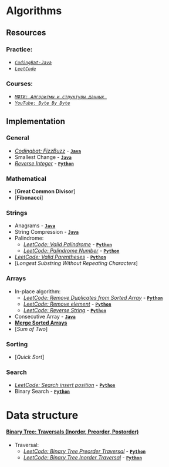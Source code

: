 # Algorithms

<!-- https://github.com/sergius-la/Algorithms-Python/tree/master/LeetCode/ -->
<!-- https://github.com/sergius-la/Algorithms-Java/tree/master/src/main/java/ByteByByte/ -->

## Resources

### Practice:

- [_`CodingBat-Java`_](https://github.com/sergius-la/CodingBat-Java)
- [_`LeetCode`_](https://leetcode.com/)

### Courses:

- [_`МФТИ: Алгоритмы и структуры данных `_](https://www.youtube.com/playlist?list=PLRDzFCPr95fK7tr47883DFUbm4GeOjjc0)
- [_`YouTube: Byte By Byte`_](https://www.youtube.com/watch?v=c0OMPDLef08&list=PLNmW52ef0uwsjnM06LweaYEZr-wjPKBnj)

## Implementation

### General

- [_Codingbat: FizzBuzz_](https://codingbat.com/prob/p115243?parent=/doc/practice/fizzbuzz-code.html) - [__`Java`__](https://github.com/sergius-la/Algorithms-Java/tree/master/src/main/java/ByteByByte/FizzBuzz.java)
- Smallest Change - [__`Java`__](https://github.com/sergius-la/Algorithms-Java/tree/master/src/main/java/ByteByByte/SmallestChange.java)
- [_Reverse Integer_](https://leetcode.com/problems/reverse-integer/) - [__`Python`__](https://github.com/sergius-la/Algorithms-Python/tree/master/LeetCode/reverse_integer.py)

### Mathematical

- [__Great Common Divisor__]
- [__Fibonacci__]

### Strings

- Anagrams - [__`Java`__](https://github.com/sergius-la/Algorithms-Java/tree/master/src/main/java/ByteByByte/Anagrams.java)
- String Compression - [__`Java`__](https://github.com/sergius-la/Algorithms-Java/tree/master/src/main/java/ByteByByte/StringCompression)
- Palindrome:
    - [_LeetCode: Valid Palindrome_](https://leetcode.com/problems/valid-palindrome/) - [__`Python`__](https://github.com/sergius-la/Algorithms-Python/tree/master/LeetCode/valid_palindrome.py)
    - [_LeetCode: Palindrome Number_](https://leetcode.com/problems/palindrome-number/) - [__`Python`__](https://github.com/sergius-la/Algorithms-Python/tree/master/LeetCode/palindrome_number.py)
- [_LeetCode: Valid Parentheses_](https://leetcode.com/problems/valid-parentheses/) - [__`Python`__](https://github.com/sergius-la/Algorithms-Python/tree/master/LeetCode/valid_parentheses.py)
- [_Longest Substring Without Repeating Characters_]

### Arrays

- In-place algorithm:
    - [_LeetCode: Remove Duplicates from Sorted Array_](https://leetcode.com/problems/remove-duplicates-from-sorted-array/) - [__`Python`__](https://github.com/sergius-la/Algorithms-Python/tree/master/LeetCode/valid_palindrome.py)
    - [_LeetCode: Remove element_](https://leetcode.com/problems/remove-element/) - [__`Python`__](https://github.com/sergius-la/Algorithms-Python/tree/master/LeetCode/valid_parentheses.py)
    - [_LeetCode: Reverse String_](https://leetcode.com/problems/reverse-string/) - [__`Python`__](https://github.com/sergius-la/Algorithms-Python/tree/master/LeetCode/reverse_string.py)
- Consecutive Array - [__`Java`__](https://github.com/sergius-la/Algorithms-Java/tree/master/src/main/java/ByteByByte/ConsecutiveArray.java)
- [__Merge Sorted Arrays__](https://github.com/sergius-la/Algorithms-Python/tree/master/mfti/lecture9/merge_sorted_arrays.py)
- [_Sum of Two_]

### Sorting

- [_Quick Sort_]

### Search

- [_LeetCode: Search insert position_](https://leetcode.com/problems/search-insert-position/submissions/) - [__`Python`__](https://github.com/sergius-la/Algorithms-Python/tree/master/LeetCode/search_insert_position.py)
- Binary Search - [__`Python`__](https://github.com/sergius-la/Algorithms-Python/tree/master/mfti/lecture10/binary_search.py)

# Data structure

#### [Binary Tree: Traversals (Inorder, Preorder, Postorder)](https://github.com/sergius-la/Algorithms-Python/blob/master/Data_Structure/binary_trees.py)

- Traversal:
    - [_LeetCode: Binary Tree Preorder Traversal_](https://leetcode.com/problems/binary-tree-preorder-traversal/) - [__`Python`__](https://github.com/sergius-la/Algorithms-Python/tree/master/LeetCode/binary_tree_preorder_traversal.py)
    - [_LeetCode: Binary Tree Inorder Traversal_](https://leetcode.com/problems/binary-tree-inorder-traversal/) - [__`Python`__](https://github.com/sergius-la/Algorithms-Python/tree/master/LeetCode/binary_tree_inorder_traversal.py)

<!-- Линейные структуры данных -->
<!-- Stack: Stack pointer, push, pop -->
<!-- Queue: Head pointer, Tail pointer, push, pop -->
<!-- Deque / deck: -->
<!-- Списки / Linked List: Only next односвязный список; Next, Previos двухсвязный списокь, Add to head, Add to Tail,  -->

<!-- (((x % y) + y) % y) Безопасное модуль по отрицательному числу -->